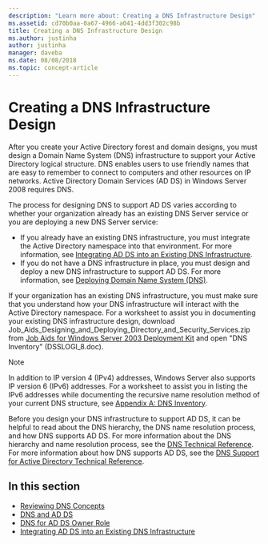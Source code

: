 ```yaml
---
description: "Learn more about: Creating a DNS Infrastructure Design"
ms.assetid: cd70b0aa-0a67-4966-a041-4dd3f302c98b
title: Creating a DNS Infrastructure Design
ms.author: justinha
author: justinha
manager: daveba
ms.date: 08/08/2018
ms.topic: concept-article
---
```


# Creating a DNS Infrastructure Design

After you create your Active Directory forest and domain designs, you must design a Domain Name System (DNS) infrastructure to support your Active Directory logical structure. DNS enables users to use friendly names that are easy to remember to connect to computers and other resources on IP networks. Active Directory Domain Services (AD DS) in  Windows Server 2008  requires DNS.

The process for designing DNS to support AD DS varies according to whether your organization already has an existing DNS Server service or you are deploying a new DNS Server service:

- If you already have an existing DNS infrastructure, you must integrate the Active Directory namespace into that environment. For more information, see [Integrating AD DS into an Existing DNS Infrastructure](../../ad-ds/plan/Integrating-AD-DS-into-an-Existing-DNS-Infrastructure.md).
- If you do not have a DNS infrastructure in place, you must design and deploy a new DNS infrastructure to support AD DS. For more information, see [Deploying Domain Name System (DNS)](/previous-versions/windows/it-pro/windows-server-2003/cc780661(v=ws.10)).

If your organization has an existing DNS infrastructure, you must make sure that you understand how your DNS infrastructure will interact with the Active Directory namespace. For a worksheet to assist you in documenting your existing DNS infrastructure design, download Job_Aids_Designing_and_Deploying_Directory_and_Security_Services.zip from [Job Aids for Windows Server 2003 Deployment Kit](https://microsoft.com/download/details.aspx?id=9608) and open "DNS Inventory" (DSSLOGI_8.doc).

> [!NOTE]
> In addition to IP version 4 (IPv4) addresses, Windows Server also supports IP version 6 (IPv6) addresses. For a worksheet to assist you in listing the IPv6 addresses while documenting the recursive name resolution method of your current DNS structure, see [Appendix A: DNS Inventory](../../ad-ds/plan/Appendix-A--DNS-Inventory.md).

Before you design your DNS infrastructure to support AD DS, it can be helpful to read about the DNS hierarchy, the DNS name resolution process, and how DNS supports AD DS. For more information about the DNS hierarchy and name resolution process, see the [DNS Technical Reference](/previous-versions/windows/it-pro/windows-server-2003/cc779926(v=ws.10)). For more information about how DNS supports AD DS, see the [DNS Support for Active Directory Technical Reference](/previous-versions/windows/it-pro/windows-server-2003/cc781627(v=ws.10)).

## In this section

- [Reviewing DNS Concepts](../../ad-ds/plan/Reviewing-DNS-Concepts.md)
- [DNS and AD DS](../../ad-ds/plan/DNS-and-AD-DS.md)
- [DNS for AD DS Owner Role](../../ad-ds/deploy/Assigning-the-DNS-for-AD-DS-Owner-Role.md)
- [Integrating AD DS into an Existing DNS Infrastructure](../../ad-ds/plan/../../ad-ds/plan/Integrating-AD-DS-into-an-Existing-DNS-Infrastructure.md)
